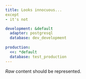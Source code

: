 ```yaml
---
title: Looks innocuous...
except
- it's not

development: &default
  adapter: postgresql
  database: dev_development
  
production:
  <<: *default
  database: test_production
---
```


_Raw_ content should be represented.
